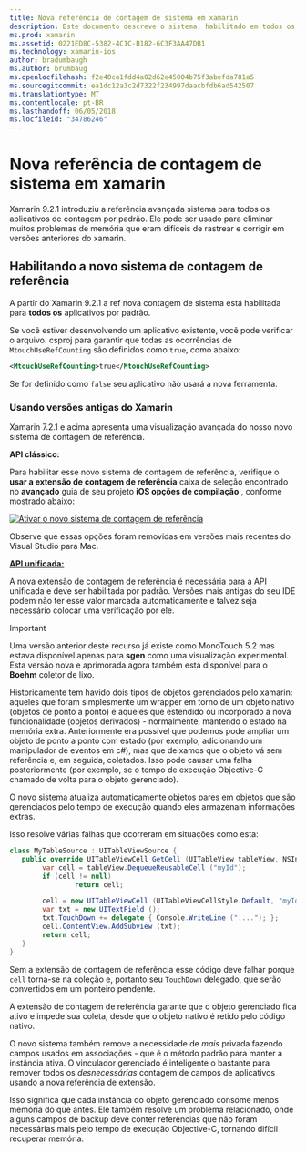 ```yaml
---
title: Nova referência de contagem de sistema em xamarin
description: Este documento descreve o sistema, habilitado em todos os aplicativos xamarin por padrão de contagem de referência aprimorada do Xamarin.
ms.prod: xamarin
ms.assetid: 0221ED8C-5382-4C1C-B182-6C3F3AA47DB1
ms.technology: xamarin-ios
author: bradumbaugh
ms.author: brumbaug
ms.openlocfilehash: f2e40ca1fdd4a02d62e45004b75f3abefda781a5
ms.sourcegitcommit: ea1dc12a3c2d7322f234997daacbfdb6ad542507
ms.translationtype: MT
ms.contentlocale: pt-BR
ms.lasthandoff: 06/05/2018
ms.locfileid: "34786246"
---
```

# <a name="new-reference-counting-system-in-xamarinios"></a>Nova referência de contagem de sistema em xamarin

Xamarin 9.2.1 introduziu a referência avançada sistema para todos os aplicativos de contagem por padrão. Ele pode ser usado para eliminar muitos problemas de memória que eram difíceis de rastrear e corrigir em versões anteriores do xamarin.

## <a name="enabling-the-new-reference-counting-system"></a>Habilitando a novo sistema de contagem de referência

A partir do Xamarin 9.2.1 a ref nova contagem de sistema está habilitada para **todos os** aplicativos por padrão.

Se você estiver desenvolvendo um aplicativo existente, você pode verificar o arquivo. csproj para garantir que todas as ocorrências de `MtouchUseRefCounting` são definidos como `true`, como abaixo:

```xml
<MtouchUseRefCounting>true</MtouchUseRefCounting>
```

Se for definido como `false` seu aplicativo não usará a nova ferramenta.

### <a name="using-older-versions-of-xamarin"></a>Usando versões antigas do Xamarin

Xamarin 7.2.1 e acima apresenta uma visualização avançada do nosso novo sistema de contagem de referência.

**API clássico:**

Para habilitar esse novo sistema de contagem de referência, verifique o **usar a extensão de contagem de referência** caixa de seleção encontrado no **avançado** guia de seu projeto **iOS opções de compilação** , conforme mostrado abaixo: 

[![](newrefcount-images/image1.png "Ativar o novo sistema de contagem de referência")](newrefcount-images/image1.png#lightbox)

Observe que essas opções foram removidas em versões mais recentes do Visual Studio para Mac.

 **[API unificada:](~/cross-platform/macios/unified/index.md)**

 A nova extensão de contagem de referência é necessária para a API unificada e deve ser habilitada por padrão. Versões mais antigas do seu IDE podem não ter esse valor marcada automaticamente e talvez seja necessário colocar uma verificação por ele.

    
> [!IMPORTANT]
> Uma versão anterior deste recurso já existe como MonoTouch 5.2 mas estava disponível apenas para **sgen** como uma visualização experimental. Esta versão nova e aprimorada agora também está disponível para o **Boehm** coletor de lixo.


Historicamente tem havido dois tipos de objetos gerenciados pelo xamarin: aqueles que foram simplesmente um wrapper em torno de um objeto nativo (objetos de ponto a ponto) e aqueles que estendido ou incorporado a nova funcionalidade (objetos derivados) - normalmente, mantendo o estado na memória extra. Anteriormente era possível que podemos pode ampliar um objeto de ponto a ponto com estado (por exemplo, adicionando um manipulador de eventos em c#), mas que deixamos que o objeto vá sem referência e, em seguida, coletados. Isso pode causar uma falha posteriormente (por exemplo, se o tempo de execução Objective-C chamado de volta para o objeto gerenciado).

O novo sistema atualiza automaticamente objetos pares em objetos que são gerenciados pelo tempo de execução quando eles armazenam informações extras.

Isso resolve várias falhas que ocorreram em situações como esta:

```csharp
class MyTableSource : UITableViewSource {
   public override UITableViewCell GetCell (UITableView tableView, NSIndexPath indexPath) {
        var cell = tableView.DequeueReusableCell ("myId");
        if (cell != null)
                return cell;

        cell = new UITableViewCell (UITableViewCellStyle.Default, "myId");
        var txt = new UITextField ();
        txt.TouchDown += delegate { Console.WriteLine ("...."); };
        cell.ContentView.AddSubview (txt);
        return cell;
   }
}
```

Sem a extensão de contagem de referência esse código deve falhar porque `cell` torna-se na coleção e, portanto seu `TouchDown` delegado, que serão convertidos em um ponteiro pendente.

A extensão de contagem de referência garante que o objeto gerenciado fica ativo e impede sua coleta, desde que o objeto nativo é retido pelo código nativo.

O novo sistema também remove a necessidade de *mais* privada fazendo campos usados em associações - que é o método padrão para manter a instância ativa. O vinculador gerenciado é inteligente o bastante para remover todos os *desnecessárias* contagem de campos de aplicativos usando a nova referência de extensão.

Isso significa que cada instância do objeto gerenciado consome menos memória do que antes. Ele também resolve um problema relacionado, onde alguns campos de backup deve conter referências que não foram necessárias mais pelo tempo de execução Objective-C, tornando difícil recuperar memória.

